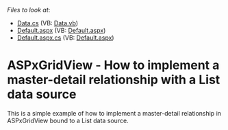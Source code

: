 <!-- default file list -->
*Files to look at*:

* [Data.cs](./CS/Data.cs) (VB: [Data.vb](./VB/Data.vb))
* [Default.aspx](./CS/Default.aspx) (VB: [Default.aspx](./VB/Default.aspx))
* [Default.aspx.cs](./CS/Default.aspx.cs) (VB: [Default.aspx](./VB/Default.aspx))
<!-- default file list end -->
# ASPxGridView - How to implement a master-detail relationship with a List data source


<p>This is a simple example of how to implement a master-detail relationship in ASPxGridView bound to a List data source.</p>

<br/>


